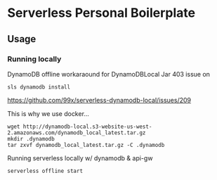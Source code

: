 
# Serverless Personal Boilerplate

## Usage

### Running locally

DynamoDB offline workaraound for DynamoDBLocal Jar 403 issue on 
```
sls dynamodb install
```
https://github.com/99x/serverless-dynamodb-local/issues/209

This is why we use docker...

```
wget http://dynamodb-local.s3-website-us-west-2.amazonaws.com/dynamodb_local_latest.tar.gz
mkdir .dynamodb
tar zxvf dynamodb_local_latest.tar.gz -C .dynamodb
```

Running serverless locally w/ dynamodb & api-gw

```
serverless offline start
```